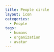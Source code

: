 ```yaml
---
title: People circle
layout: icon
categories:
  - People
tags:
  - humans
  - organization
  - avatar
---
```


